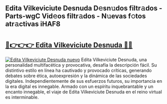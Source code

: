 ## Edita Vilkeviciute Desnuda D𝚎sn𝚞dos filtr𝚊dos - Parts-wgC Vid𝚎os filtr𝚊dos - N𝚞evas f𝚘tos atr𝚊ctivas iHAF8

# <h2><a href="http://mb1jno.tromn.icu/?c=Edita+Vilkeviciute+Desnuda">🔗👉👉👉 Edita Vilkeviciute Desnuda 🔗🔗</a></h2>

[![Edita Vilkeviciute Desnuda nuevo](https://i.imgur.com/pEAQMta.gif)](http://mb1jno.tromn.icu/?c=Edita+Vilkeviciute+Desnuda)
Edita Vilkeviciute Desnuda, una personalidad multifacética y provocativa, desafía la descripción fácil. Su distintivo estilo en línea ha cautivado y provocado críticas, generando debates sobre ética, autoexpresión y la dinámica de las sociedades digitales. Independientemente de sus esfuerzos futuros, su importancia en la era digital es innegable. Armado con un espíritu inquebrantable y un encanto innegable, el viaje de Edita Vilkeviciute Desnuda en el reino virtual es interminable.
